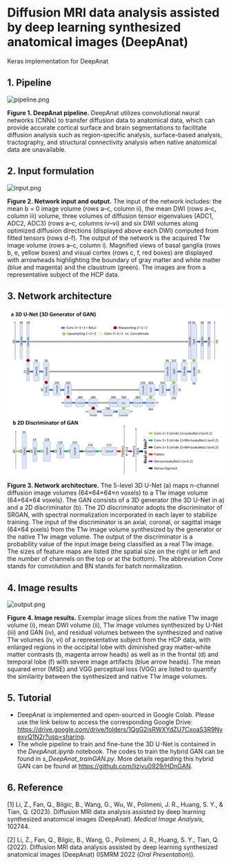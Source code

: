# Diffusion MRI data analysis assisted by deep learning synthesized anatomical images (DeepAnat) 
Keras implementation for DeepAnat



## 1. Pipeline

![pipeline.png](fig/pipeline.png)

**Figure 1. DeepAnat pipeline.** DeepAnat utilizes convolutional neural networks (CNNs) to transfer diffusion data to anatomical data, which can provide accurate cortical surface and brain segmentations to facilitate diffusion analysis such as region-specific analysis, surface-based analysis, tractography, and structural connectivity analysis when native anatomical data are unavailable.



## 2. Input formulation

![input.png](fig/input.png)

**Figure 2. Network input and output.** The input of the network includes: the mean b = 0 image volume (rows a–c, column ii), the mean DWI (rows a–c, column iii) volume, three volumes of diffusion tensor eigenvalues (ADC1, ADC2, ADC3) (rows a–c, columns iv–vi) and six DWI volumes along optimized diffusion directions (displayed above each DWI) computed from fitted tensors (rows d–f). The output of the network is the acquired T1w image volume (rows a–c, column i). Magnified views of basal ganglia (rows b, e, yellow boxes) and visual cortex (rows c, f, red boxes) are displayed with arrowheads highlighting the boundary of gray matter and white matter (blue and magenta) and the claustrum (green). The images are from a representative subject of the HCP data. 



## 3. Network architecture

![network.png](fig/network.png)

**Figure 3. Network architecture.** The 5-level 3D U-Net (a) maps *n*-channel diffusion image volumes (64×64×64×*n* voxels) to a T1w image volume (64×64×64 voxels). The GAN consists of a 3D generator (the 3D U-Net in a) and a 2D discriminator (b). The 2D discriminator adopts the discriminator of SRGAN, with spectral normalization incorporated in each layer to stabilize training. The input of the discriminator is an axial, coronal, or sagittal image (64×64 pixels) from the T1w image volume synthesized by the generator or the native T1w image volume. The output of the discriminator is a probability value of the input image being classified as a real T1w image. The sizes of feature maps are listed (the spatial size on the right or left and the number of channels on the top or at the bottom). The abbreviation Conv stands for convolution and BN stands for batch normalization.



## 4. Image results

![output.png](fig/output.png)

**Figure 4. Image results.** Exemplar image slices from the native T1w image volume (i), mean DWI volume (ii), T1w image volumes synthesized by U-Net (iii) and GAN (iv), and residual volumes between the synthesized and native T1w volumes (iv, vi) of a representative subject from the HCP data, with enlarged regions in the occipital lobe with diminished gray matter-white matter contrasts (b, magenta arrow heads) as well as in the frontal (d) and temporal lobe (f) with severe image artifacts (blue arrow heads). The mean squared error (MSE) and VGG perceptual loss (VGG) are listed to quantify the similarity between the synthesized and native T1w image volumes.



## 5. Tutorial

- DeepAnat is implemented and open-sourced in Google Colab. Please use the link below to access the corresponding Google Drive: https://drive.google.com/drive/folders/1QgG2isRWXYdZU7CxoaS3R9NyexvQ1N2r?usp=sharing.
- The whole pipeline to train and fine-tune the 3D U-Net is contained in the *DeepAnat.ipynb* notebook. The codes to train the hybrid GAN can be found in *s_DeepAnat_trainGAN.py*. More details regarding this hybrid GAN can be found at https://github.com/liziyu0929/HDnGAN. 



## 6. Reference

[1] Li, Z., Fan, Q., Bilgic, B., Wang, G., Wu, W., Polimeni, J. R., Huang, S. Y., & Tian, Q. (2023). Diffusion MRI data analysis assisted by deep learning synthesized anatomical images (DeepAnat). *Medical Image Analysis*, 102744.

[2]  Li, Z., Fan, Q., Bilgic, B., Wang, G., Polimeni, J. R., Huang, S. Y., Tian, Q. (2022). Diffusion MRI data analysis assisted by deep learning synthesized anatomical images (DeepAnat) (ISMRM 2022 (*Oral Presentation*)).

